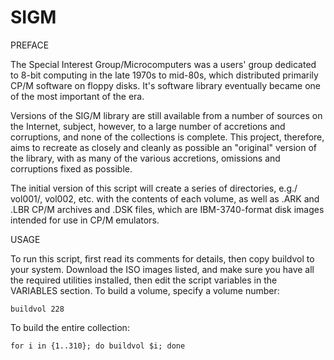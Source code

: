 # SIGM
PREFACE

The Special Interest Group/Microcomputers was a users' group dedicated to 8-bit computing in the late 1970s to mid-80s, which distributed primarily CP/M software on floppy disks. It's software library eventually became one of the most important of the era.

Versions of the SIG/M library are still available from a number of sources on the Internet, subject, however, to a large number of accretions and corruptions, and none of the collections is complete. This project, therefore, aims to recreate as closely and cleanly as possible an "original" version of the library, with as many of the various accretions, omissions and corruptions fixed as possible.

The initial version of this script will create a series of directories, e.g./ vol001/, vol002, etc. with the contents of each volume, as well as .ARK and .LBR CP/M archives and .DSK files, which are IBM-3740-format disk images intended for use in CP/M emulators.

USAGE

To run this script, first read its comments for details, then copy buildvol to your system. Download the ISO images listed, and make sure you have all the required utilities installed, then edit the script variables in the VARIABLES section. To build a volume, specify a volume number:

    buildvol 228

To build the entire collection:

    for i in {1..310}; do buildvol $i; done

